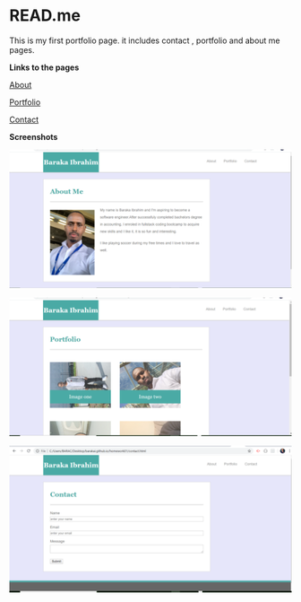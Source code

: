 # READ.me

This is my first portfolio page. it includes contact , portfolio and about me pages.

**Links to the pages**

[About](index.html)

[Portfolio](portfolio.html)

[Contact](contact.html)

**Screenshots**

![](./img/screenshot1.png)

![](./img/screenshot2.png)

![](./img/screenshot3.png)
